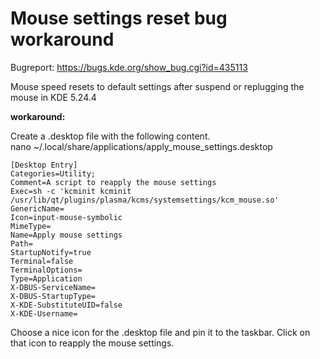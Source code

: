 
Mouse settings reset bug workaround
===================================

Bugreport: https://bugs.kde.org/show_bug.cgi?id=435113

Mouse speed resets to default settings after suspend or replugging the mouse in KDE 5.24.4

**workaround:**

Create a .desktop file with the following content.<br>
nano ~/.local/share/applications/apply_mouse_settings.desktop

    [Desktop Entry]
    Categories=Utility;
    Comment=A script to reapply the mouse settings
    Exec=sh -c 'kcminit kcminit /usr/lib/qt/plugins/plasma/kcms/systemsettings/kcm_mouse.so'
    GenericName=
    Icon=input-mouse-symbolic
    MimeType=
    Name=Apply mouse settings
    Path=
    StartupNotify=true
    Terminal=false
    TerminalOptions=
    Type=Application
    X-DBUS-ServiceName=
    X-DBUS-StartupType=
    X-KDE-SubstituteUID=false
    X-KDE-Username=

Choose a nice icon for the .desktop file and pin it to the taskbar. Click on that icon to reapply the mouse settings.
